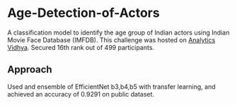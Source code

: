 # Age-Detection-of-Actors
A classification model to identify the age group of Indian actors using Indian Movie Face Database (IMFDB). This challenge was hosted on [Analytics Vidhya](https://datahack.analyticsvidhya.com/contest/practice-problem-age-detection/#LeaderBoard). Secured 16th rank out of 499 participants.

## Approach
Used and ensemble of EfficientNet b3,b4,b5 with transfer learning, and achieved  an accuracy of 0.9291 on public dataset.


